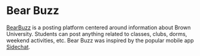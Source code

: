 # Bear Buzz

[BearBuzz](https://bearbuzz.netlify.app) is a posting platform centered around information about Brown University.
Students can post anything related to classes, clubs, dorms, weekend activities, etc.
Bear Buzz was inspired by the popular mobile app [Sidechat](https://www.sidechat.lol).
